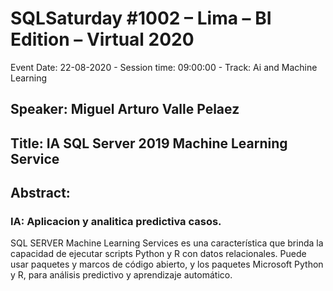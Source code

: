 # SQLSaturday #1002  – Lima – BI Edition – Virtual 2020
Event Date: 22-08-2020 - Session time: 09:00:00 - Track: Ai and Machine Learning
## Speaker: Miguel Arturo Valle Pelaez
## Title: IA   SQL Server 2019 Machine Learning Service
## Abstract:
### IA: Aplicacion y analitica predictiva casos.
SQL SERVER Machine Learning Services es una característica que brinda la capacidad de ejecutar scripts Python y R con datos relacionales. Puede usar paquetes y marcos de código abierto, y los paquetes Microsoft Python y R, para análisis predictivo y aprendizaje automático.
